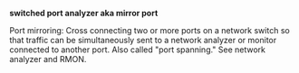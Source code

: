 **switched port analyzer aka mirror port**

Port mirroring:
Cross connecting two or more ports on a network switch so that traffic can be simultaneously sent to a network analyzer or monitor connected to another port. Also called "port spanning." See network analyzer and RMON.